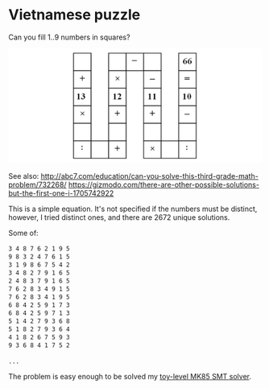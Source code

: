 # Vietnamese puzzle

Can you fill 1..9 numbers in squares?

![puzzle](puzzle.png)

See also:
http://abc7.com/education/can-you-solve-this-third-grade-math-problem/732268/
https://gizmodo.com/there-are-other-possible-solutions-but-the-first-one-i-1705742922

This is a simple equation. It's not specified if the numbers must be distinct, however, I tried distinct ones, and there are 2672 unique solutions.

Some of:

```
3 4 8 7 6 2 1 9 5
9 8 3 2 4 7 6 1 5
3 1 9 8 6 7 5 4 2
3 4 8 2 7 9 1 6 5
2 4 8 3 7 9 1 6 5
7 6 2 8 3 4 9 1 5
7 6 2 8 3 4 1 9 5
6 8 4 2 5 9 1 7 3
6 8 4 2 5 9 7 1 3
5 1 4 2 7 9 3 6 8
5 1 8 2 7 9 3 6 4
4 1 8 2 6 7 5 9 3
9 3 6 8 4 1 7 5 2

...

```

The problem is easy enough to be solved my [toy-level MK85 SMT solver](https://github.com/DennisYurichev/MK85).

